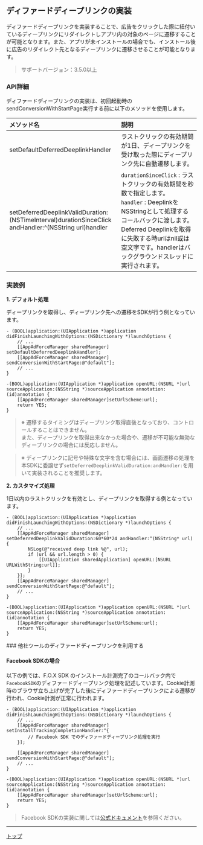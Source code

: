 ## ディファードディープリンクの実装

ディファードディープリンクを実装することで、広告をクリックした際に紐付いているディープリンクにリダイレクトしアプリ内の対象のページに遷移することが可能となります。また、アプリが未インストールの場合でも、インストール後に広告のリダイレクト先となるディープリンクに遷移させることが可能となります。

> サポートバージョン：3.5.0以上

### API詳細
ディファードディープリンクの実装は、初回起動時のsendConversionWithStartPage実行する前に以下のメソッドを使用します。

|メソッド名|説明|
|:---|:---|
|setDefaultDeferredDeeplinkHandler|ラストクリックの有効期間が1日、ディープリンクを受け取った際にディープリンク先に自動遷移します。|
|setDeferredDeeplinkValidDuration:(NSTimeInterval)durationSinceClick<br/>andHandler:^(NSString url)handler|`durationSinceClick` : ラストクリックの有効期間を秒数で指定します。<br/>`handler` : DeeplinkをNSStringとして処理するコールバックに渡します。Deferred Deeplinkを取得に失敗する時urlはnil或は空文字です。handlerはバックグラウンドスレッドに実行されます。|

### 実装例
**1. デフォルト処理**

ディープリンクを取得し、ディープリンク先への遷移をSDKが行う例となっています。
```objc
- (BOOL)application:(UIApplication *)application didFinishLaunchingWithOptions:(NSDictionary *)launchOptions {
    // ...
    [[AppAdForceManager sharedManager] setDefaultDeferredDeeplinkHandler];
    [[AppAdForceManager sharedManager] sendConversionWithStartPage:@"default"];
    // ...
}

-(BOOL)application:(UIApplication *)application openURL:(NSURL *)url sourceApplication:(NSString *)sourceApplication annotation:(id)annotation {
    [[AppAdForceManager sharedManager]setUrlScheme:url];
    return YES;
}
```

> ※ 遷移するタイミングはディープリンク取得直後となっており、コントロールすることはできません。<br>
また、ディープリンクを取得出来なかった場合や、遷移が不可能な無効なディープリンクの場合には反応しません。

> ※ ディープリンクに記号や特殊な文字を含む場合には、画面遷移の処理を本SDKに委譲せず`setDeferredDeeplinkValidDuration:andHandler:`を用いて実装されることを推奨します。

**2. カスタマイズ処理**

1日以内のラストクリックを有効とし、ディープリンクを取得する例となっています。
```objc
- (BOOL)application:(UIApplication *)application didFinishLaunchingWithOptions:(NSDictionary *)launchOptions {
    // ...
    [[AppAdForceManager sharedManager] setDeferredDeeplinkValidDuration:60*60*24 andHandler:^(NSString* url) {
        NSLog(@"received deep link %@", url);
        if (url && url.length > 0) {
            [[UIApplication sharedApplication] openURL:[NSURL URLWithString:url]];
        }
    }];
    [[AppAdForceManager sharedManager] sendConversionWithStartPage:@"default"];
    // ...
}

-(BOOL)application:(UIApplication *)application openURL:(NSURL *)url sourceApplication:(NSString *)sourceApplication annotation:(id)annotation {
    [[AppAdForceManager sharedManager]setUrlScheme:url];
    return YES;
}
```

<div id="with_thirdparty"></div>
### 他社ツールのディファードディープリンクを利用する

#### Facebook SDKの場合

以下の例では、F.O.X SDK のインストール計測完了のコールバック内で`FacebookSDK`のディファードディープリンク処理を記述しています。Cookie計測時のブラウザ立ち上げが完了した後にディファードディープリンクによる遷移が行われ、Cookie計測が正常に行われます。

```objc
- (BOOL)application:(UIApplication *)application didFinishLaunchingWithOptions:(NSDictionary *)launchOptions {
    // ...
    [[AppAdForceManager sharedManager] setInstallTrackingCompletionHandler:^{
        // Facebook SDK でのディファードディープリンク処理を実行
    }];

    [[AppAdForceManager sharedManager] sendConversionWithStartPage:@"default"];
    // ...
}

-(BOOL)application:(UIApplication *)application openURL:(NSURL *)url sourceApplication:(NSString *)sourceApplication annotation:(id)annotation {
    [[AppAdForceManager sharedManager]setUrlScheme:url];
    return YES;
}
```

> Facebook SDKの実装に関しては[公式ドキュメント](https://developers.facebook.com/docs/app-ads/deep-linking#deferred-deep-linking)を参照ください。


---
[トップ](/lang/ja/README.md)
